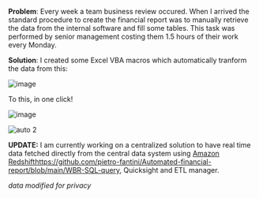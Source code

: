**Problem**: Every week a team business review occured. When I arrived the standard procedure to create the financial report was to manually retrieve the data from the internal software and fill some tables. This task was performed by senior management costing them 1.5 hours of their work every Monday.

**Solution**: I created some Excel VBA macros which automatically tranform the data from this:

![image](https://github.com/pietro-fantini/Automated-financial-report/assets/136325329/ae0dfefb-14f5-47aa-827e-a70255f10c2e)

To this, in one click!

![image](https://github.com/pietro-fantini/Automated-financial-report/assets/136325329/8d1d4936-2395-4e9e-9123-d7ce695a26de)

![auto 2](https://github.com/pietro-fantini/Automated-financial-report/assets/136325329/5c8d1a65-f353-4bdc-94d4-a98370363978)

**UPDATE:** I am currently working on a centralized solution to have real time data fetched directly from the central data system using [Amazon Redshift](https://github.com/pietro-fantini/Automated-financial-report/blob/main/WBR-SQL-query)https://github.com/pietro-fantini/Automated-financial-report/blob/main/WBR-SQL-query, Quicksight and ETL manager.

*data modified for privacy*
